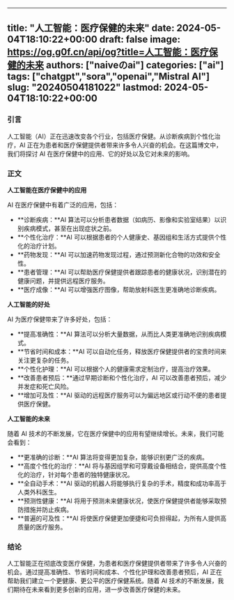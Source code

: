 
---
title: "人工智能：医疗保健的未来"
date: 2024-05-04T18:10:22+00:00
draft: false
image: https://og.g0f.cn/api/og?title=人工智能：医疗保健的未来
authors: ["naiveのai"]
categories: ["ai"]
tags: ["chatgpt","sora","openai","Mistral AI"]
slug: "20240504181022"
lastmod: 2024-05-04T18:10:22+00:00
---
### 引言

人工智能（AI）正在迅速改变各个行业，包括医疗保健。从诊断疾病到个性化治疗，AI 正在为患者和医疗保健提供者带来许多令人兴奋的机会。在这篇博文中，我们将探讨 AI 在医疗保健中的应用、它的好处以及它对未来的影响。

### 正文

**人工智能在医疗保健中的应用**

AI 在医疗保健中有着广泛的应用，包括：

* **诊断疾病：**AI 算法可以分析患者数据（如病历、影像和实验室结果）以识别疾病模式，甚至在出现症状之前。
* **个性化治疗：**AI 可以根据患者的个人健康史、基因组和生活方式提供个性化的治疗计划。
* **药物发现：**AI 可以加速药物发现过程，通过预测新化合物的功效和安全性。
* **患者管理：**AI 可以帮助医疗保健提供者跟踪患者的健康状况，识别潜在的健康问题，并提供远程医疗服务。
* **医疗成像：**AI 可以增强医疗图像，帮助放射科医生更准确地诊断疾病。

**人工智能的好处**

AI 为医疗保健带来了许多好处，包括：

* **提高准确性：**AI 算法可以分析大量数据，从而比人类更准确地识别疾病模式。
* **节省时间和成本：**AI 可以自动化任务，释放医疗保健提供者的宝贵时间来关注更复杂的任务。
* **个性化护理：**AI 可以根据个人的健康需求定制治疗，提高治疗效果。
* **改善患者预后：**通过早期诊断和个性化治疗，AI 可以改善患者预后，减少并发症和死亡风险。
* **增加可及性：**AI 驱动的远程医疗服务可以为偏远地区或行动不便的患者提供医疗保健。

**人工智能的未来**

随着 AI 技术的不断发展，它在医疗保健中的应用有望继续增长。未来，我们可能会看到：

* **更准确的诊断：**AI 算法将变得更加复杂，能够识别更广泛的疾病。
* **高度个性化的治疗：**AI 将与基因组学和可穿戴设备相结合，提供高度个性化的治疗，针对每个患者的独特健康状况。
* **全自动手术：**AI 驱动的机器人将能够执行复杂的手术，精度和成功率高于人类外科医生。
* **预测性健康：**AI 将用于预测未来健康状况，使医疗保健提供者能够采取预防措施并防止疾病。
* **普遍的可及性：**AI 将使医疗保健更加便捷和可负担得起，为所有人提供高质量的医疗服务。

### 结论

人工智能正在彻底改变医疗保健，为患者和医疗保健提供者带来了许多令人兴奋的机会。通过提高准确性、节省时间和成本、个性化护理和改善患者预后，AI 正在帮助我们建立一个更健康、更公平的医疗保健系统。随着 AI 技术的不断发展，我们期待在未来看到更多创新的应用，进一步改善医疗保健的未来。